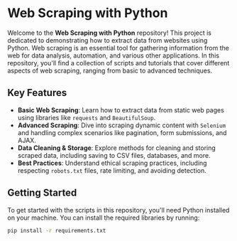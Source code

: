 # Web Scraping with Python

Welcome to the **Web Scraping with Python** repository! This project is dedicated to demonstrating how to extract data from websites using Python. Web scraping is an essential tool for gathering information from the web for data analysis, automation, and various other applications. In this repository, you'll find a collection of scripts and tutorials that cover different aspects of web scraping, ranging from basic to advanced techniques.

## Key Features

- **Basic Web Scraping**: Learn how to extract data from static web pages using libraries like `requests` and `BeautifulSoup`.
- **Advanced Scraping**: Dive into scraping dynamic content with `Selenium` and handling complex scenarios like pagination, form submissions, and AJAX.
- **Data Cleaning & Storage**: Explore methods for cleaning and storing scraped data, including saving to CSV files, databases, and more.
- **Best Practices**: Understand ethical scraping practices, including respecting `robots.txt` files, rate limiting, and avoiding detection.

## Getting Started

To get started with the scripts in this repository, you'll need Python installed on your machine. You can install the required libraries by running:

```bash
pip install -r requirements.txt
